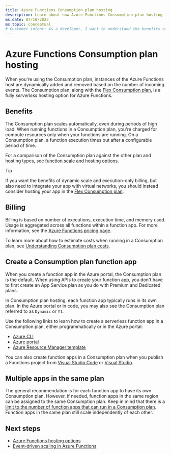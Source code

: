 ```yaml
---
title: Azure Functions Consumption plan hosting
description: Learn about how Azure Functions Consumption plan hosting lets you run your code in an environment that scales dynamically, but you only pay for resources used during execution. 
ms.date: 07/10/2023
ms.topic: conceptual
# Customer intent: As a developer, I want to understand the benefits of using the Consumption plan so I can get the scalability benefits of Azure Functions without having to pay for resources I don't need.
---
```


# Azure Functions Consumption plan hosting

When you're using the Consumption plan, instances of the Azure Functions host are dynamically added and removed based on the number of incoming events. The Consumption plan, along with the [Flex Consumption plan](./flex-consumption-plan.md), is a fully <em>serverless</em> hosting option for Azure Functions.

## Benefits

The Consumption plan scales automatically, even during periods of high load. When running functions in a Consumption plan, you're charged for compute resources only when your functions are running. On a Consumption plan, a function execution times out after a configurable period of time.

For a comparison of the Consumption plan against the other plan and hosting types, see [function scale and hosting options](functions-scale.md).

> [!TIP]  
> If you want the benefits of dynamic scale and execution-only billing, but also need to integrate your app with virtual networks, you should instead consider hosting your app in the [Flex Consumption plan](./flex-consumption-plan.md).

## Billing

Billing is based on number of executions, execution time, and memory used. Usage is aggregated across all functions within a function app. For more information, see the [Azure Functions pricing page](https://azure.microsoft.com/pricing/details/functions/).

To learn more about how to estimate costs when running in a Consumption plan, see [Understanding Consumption plan costs](functions-consumption-costs.md).

## Create a Consumption plan function app

When you create a function app in the Azure portal, the Consumption plan is the default. When using APIs to create your function app, you don't have to first create an App Service plan as you do with Premium and Dedicated plans.

In Consumption plan hosting, each function app typically runs in its own plan. In the Azure portal or in code, you may also see the Consumption plan referred to as `Dynamic` or `Y1`. 

Use the following links to learn how to create a serverless function app in a Consumption plan, either programmatically or in the Azure portal:

+ [Azure CLI](./scripts/functions-cli-create-serverless.md)
+ [Azure portal](./functions-get-started.md)
+ [Azure Resource Manager template](functions-create-first-function-resource-manager.md)

You can also create function apps in a Consumption plan when you publish a Functions project from [Visual Studio Code](./create-first-function-vs-code-csharp.md#publish-the-project-to-azure) or [Visual Studio](functions-create-your-first-function-visual-studio.md#publish-the-project-to-azure).

## Multiple apps in the same plan

The general recommendation is for each function app to have its own Consumption plan. However, if needed, function apps in the same region can be assigned to the same Consumption plan. Keep in mind that there is a [limit to the number of function apps that can run in a Consumption plan](functions-scale.md#service-limits). Function apps in the same plan still scale independently of each other.

## Next steps

+ [Azure Functions hosting options](functions-scale.md)
+ [Event-driven scaling in Azure Functions](event-driven-scaling.md)

